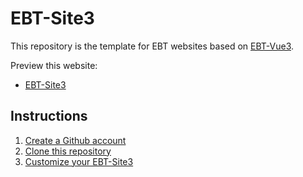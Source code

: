 # EBT-Site3

This repository is the template for EBT websites based on
[EBT-Vue3](https://github.com/ebt-site/ebt-vue3).

Preview this website:

* [EBT-Site3](https://ebt-site.github.com/ebt-site3)

## Instructions

1. [Create a Github account](https://docs.github.com/en/get-started/signing-up-for-github/signing-up-for-a-new-github-account)
1. [Clone this repository](https://docs.github.com/en/repositories/creating-and-managing-repositories/cloning-a-repository)
1. [Customize your EBT-Site3](https://ebt-site.github.com/ebt-site3#/wiki/instructions)


